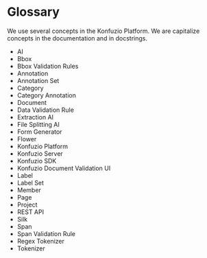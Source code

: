 Glossary
===============

We use several concepts in the Konfuzio Platform. We are capitalize concepts in the documentation and in docstrings.

- AI
- Bbox
- Bbox Validation Rules
- Annotation
- Annotation Set
- Category
- Category Annotation
- Document
- Data Validation Rule
- Extraction AI
- File Splitting AI
- Form Generator
- Flower
- Konfuzio Platform
- Konfuzio Server
- Konfuzio SDK
- Konfuzio Document Validation UI
- Label
- Label Set
- Member
- Page
- Project
- REST API
- Silk
- Span
- Span Validation Rule
- Regex Tokenizer
- Tokenizer